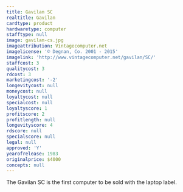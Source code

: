 ```yaml
---
title: Gavilan SC
realtitle: Gavilan
cardtype: product
hardwaretype: computer
stafftype: null
image: gavilan-cs.jpg
imageattribution: Vintagecomputer.net
imagelicense: '© Degnan, Co. 2001 - 2015'
imagelink: 'http://www.vintagecomputer.net/gavilan/SC/'
staffcost: 3
qualitycost: 3
rdcost: 3
marketingcost: '-2'
longevitycost: null
moneycost: null
loyaltycost: null
specialcost: null
loyaltyscore: 1
profitscore: 2
profitlength: null
longevityscore: 4
rdscore: null
specialscore: null
legal: null
approved: 'Y'
yearofrelease: 1983
originalprice: $4000
concepts: null
---
```


The Gavilan SC is the first computer to be sold with the laptop label.
